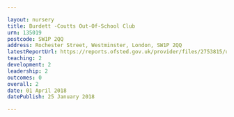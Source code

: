 ```yaml
---

layout: nursery
title: Burdett -Coutts Out-Of-School Club
urn: 135019
postcode: SW1P 2QQ
address: Rochester Street, Westminster, London, SW1P 2QQ
latestReportUrl: https://reports.ofsted.gov.uk/provider/files/2753815/urn/135019.pdf
teaching: 2
development: 2
leadership: 2
outcomes: 0
overall: 2
date: 01 April 2018 
datePublish: 25 January 2018

---
```

